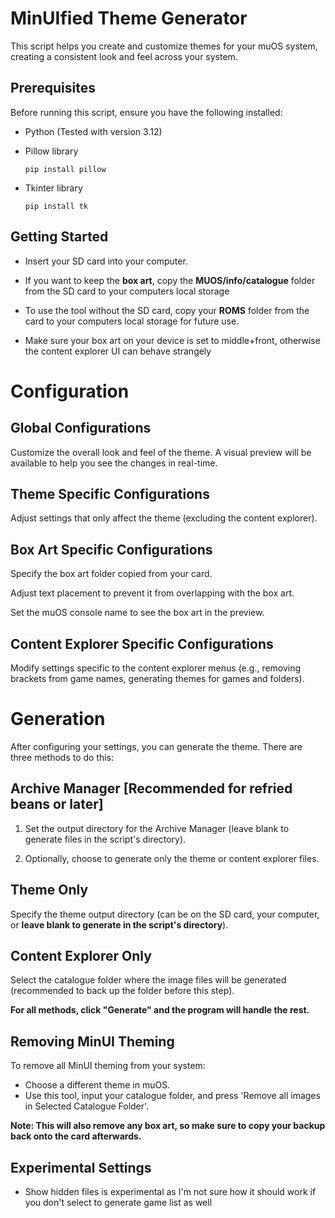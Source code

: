 # MinUIfied Theme Generator

  

This script helps you create and customize themes for your muOS system, creating a consistent look and feel across your system.

## Prerequisites

Before running this script, ensure you have the following installed:

 

 - Python (Tested with version 3.12)
 - Pillow library
   
       pip install pillow
 - Tkinter library
   
       pip install tk

  

## Getting Started

 - Insert your SD card into your computer.
 - If you want to keep the **box art**, copy the **MUOS/info/catalogue** folder from the SD card to your computers local storage
   
 - To use the tool without the SD card, copy your **ROMS** folder from the card to your computers local storage for future use.
 - Make sure your box art on your device is set to middle+front, otherwise the content explorer UI can behave strangely

# Configuration

## Global Configurations
Customize the overall look and feel of the theme. A visual preview will be available to help you see the changes in real-time.

## Theme Specific Configurations
Adjust settings that only affect the theme (excluding the content explorer).

## Box Art Specific Configurations
Specify the box art folder copied from your card.

Adjust text placement to prevent it from overlapping with the box art.

Set the muOS console name to see the box art in the preview.

## Content Explorer Specific Configurations
Modify settings specific to the content explorer menus (e.g., removing brackets from game names, generating themes for games and folders).

  

# Generation
After configuring your settings, you can generate the theme. There are three methods to do this:

## Archive Manager [Recommended for refried beans or later]

 1. Set the output directory for the Archive Manager (leave blank to generate files in the script's directory).
    
 2. Optionally, choose to generate only the theme or content explorer files.

  

## Theme Only

Specify the theme output directory (can be on the SD card, your computer, or **leave blank to generate in the script's directory**).

  

## Content Explorer Only

Select the catalogue folder where the image files will be generated (recommended to back up the folder before this step).

  

**For all methods, click "Generate" and the program will handle the rest.**

## Removing MinUI Theming

  

To remove all MinUI theming from your system:

 - Choose a different theme in muOS.
 - Use this tool, input your catalogue folder, and press 'Remove all images in Selected Catalogue Folder'.

**Note: This will also remove any box art, so make sure to copy your backup back onto the card afterwards.**

  

## Experimental Settings
 - Show hidden files is experimental as I'm not sure how it should work if you don't select to generate game list as well

